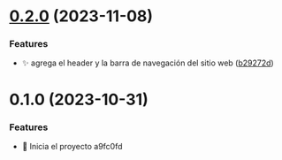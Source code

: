 # [0.2.0](https://github.com/francocarballar/portfolio/compare/v0.1.0...v0.2.0) (2023-11-08)

### Features

- :sparkles: agrega el header y la barra de navegación del sitio web ([b29272d](https://github.com/francocarballar/portfolio/commit/b29272d1e301a6f220e7585d5287112eecc4eea4))

# 0.1.0 (2023-10-31)

### Features

- :tada: Inicia el proyecto a9fc0fd
